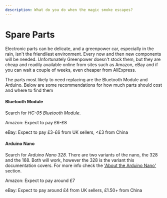 ```yaml
---
description: What do you do when the magic smoke escapes?
---
```


# Spare Parts

Electronic parts can be delicate, and a greenpower car, especially in the rain, isn't the friendliest environment. Every now and then new components will be needed. Unfortunately Greenpower doesn't stock them, but they are cheap and readily available online from sites such as Amazon, eBay and if you can wait a couple of weeks, even cheaper from AliExpress.

The parts most likely to need replacing are the Bluetooth Module and Arduino. Below are some recommendations for how much parts should cost and where to find them

#### Bluetooth Module

Search for _HC-05 Bluetooth Module_.

Amazon: Expect to pay £6-£8

eBay: Expect to pay £3-£6 from UK sellers, &lt;£3 from China

#### Arduino Nano

Search for _Arduino Nano 328._ There are two variants of the nano, the 328 and the 168. Both will work, however the 328 is the variant this documentation covers. For more info check the ['About the Arduino Nano'](all-about-the-arduino-nano/) section.

Amazon: Expect to pay around £7

eBay: Expect to pay around £4 from UK sellers, £1.50+ from China



